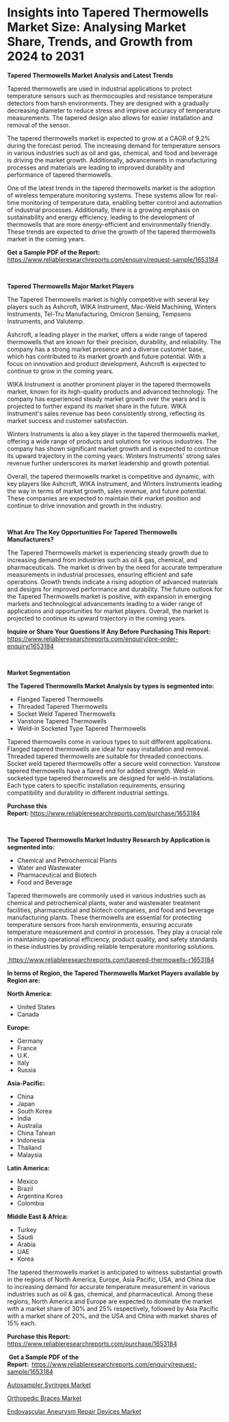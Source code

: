 <p><h1>Insights into Tapered Thermowells Market Size: Analysing Market Share, Trends, and Growth from 2024 to 2031</h1></p><p><strong>Tapered Thermowells Market Analysis and Latest Trends</strong></p>
<p><p>Tapered thermowells are used in industrial applications to protect temperature sensors such as thermocouples and resistance temperature detectors from harsh environments. They are designed with a gradually decreasing diameter to reduce stress and improve accuracy of temperature measurements. The tapered design also allows for easier installation and removal of the sensor.</p><p>The tapered thermowells market is expected to grow at a CAGR of 9.2% during the forecast period. The increasing demand for temperature sensors in various industries such as oil and gas, chemical, and food and beverage is driving the market growth. Additionally, advancements in manufacturing processes and materials are leading to improved durability and performance of tapered thermowells.</p><p>One of the latest trends in the tapered thermowells market is the adoption of wireless temperature monitoring systems. These systems allow for real-time monitoring of temperature data, enabling better control and automation of industrial processes. Additionally, there is a growing emphasis on sustainability and energy efficiency, leading to the development of thermowells that are more energy-efficient and environmentally friendly. These trends are expected to drive the growth of the tapered thermowells market in the coming years.</p></p>
<p><strong>Get a Sample PDF of the Report:&nbsp;</strong> <a href="https://www.reliableresearchreports.com/enquiry/request-sample/1653184">https://www.reliableresearchreports.com/enquiry/request-sample/1653184</a></p>
<p>&nbsp;</p>
<p><strong>Tapered Thermowells Major Market Players</strong></p>
<p><p>The Tapered Thermowells market is highly competitive with several key players such as Ashcroft, WIKA Instrument, Mac-Weld Machining, Winters Instruments, Tel-Tru Manufacturing, Omicron Sensing, Tempsens Instruments, and Valutemp.</p><p>Ashcroft, a leading player in the market, offers a wide range of tapered thermowells that are known for their precision, durability, and reliability. The company has a strong market presence and a diverse customer base, which has contributed to its market growth and future potential. With a focus on innovation and product development, Ashcroft is expected to continue to grow in the coming years.</p><p>WIKA Instrument is another prominent player in the tapered thermowells market, known for its high-quality products and advanced technology. The company has experienced steady market growth over the years and is projected to further expand its market share in the future. WIKA Instrument's sales revenue has been consistently strong, reflecting its market success and customer satisfaction.</p><p>Winters Instruments is also a key player in the tapered thermowells market, offering a wide range of products and solutions for various industries. The company has shown significant market growth and is expected to continue its upward trajectory in the coming years. Winters Instruments' strong sales revenue further underscores its market leadership and growth potential.</p><p>Overall, the tapered thermowells market is competitive and dynamic, with key players like Ashcroft, WIKA Instrument, and Winters Instruments leading the way in terms of market growth, sales revenue, and future potential. These companies are expected to maintain their market position and continue to drive innovation and growth in the industry.</p></p>
<p>&nbsp;</p>
<p><strong>What Are The Key Opportunities For Tapered Thermowells Manufacturers?</strong></p>
<p><p>The Tapered Thermowells market is experiencing steady growth due to increasing demand from industries such as oil & gas, chemical, and pharmaceuticals. The market is driven by the need for accurate temperature measurements in industrial processes, ensuring efficient and safe operations. Growth trends indicate a rising adoption of advanced materials and designs for improved performance and durability. The future outlook for the Tapered Thermowells market is positive, with expansion in emerging markets and technological advancements leading to a wider range of applications and opportunities for market players. Overall, the market is projected to continue its upward trajectory in the coming years.</p></p>
<p><strong>Inquire or Share Your Questions If Any Before Purchasing This Report:</strong> <a href="https://www.reliableresearchreports.com/enquiry/pre-order-enquiry/1653184">https://www.reliableresearchreports.com/enquiry/pre-order-enquiry/1653184</a></p>
<p>&nbsp;</p>
<p><strong>Market Segmentation</strong></p>
<p><strong>The Tapered Thermowells Market Analysis by types is segmented into:</strong></p>
<p><ul><li>Flanged Tapered Thermowells</li><li>Threaded Tapered Thermowells</li><li>Socket Weld Tapered Thermowells</li><li>Vanstone Tapered Thermowells</li><li>Weld-in Socketed Type Tapered Thermowells</li></ul></p>
<p><p>Tapered thermowells come in various types to suit different applications. Flanged tapered thermowells are ideal for easy installation and removal. Threaded tapered thermowells are suitable for threaded connections. Socket weld tapered thermowells offer a secure weld connection. Vanstone tapered thermowells have a flared end for added strength. Weld-in socketed type tapered thermowells are designed for weld-in installations. Each type caters to specific installation requirements, ensuring compatibility and durability in different industrial settings.</p></p>
<p><strong>Purchase this Report:&nbsp;</strong><a href="https://www.reliableresearchreports.com/purchase/1653184">https://www.reliableresearchreports.com/purchase/1653184</a></p>
<p>&nbsp;</p>
<p><strong>The Tapered Thermowells Market Industry Research by Application is segmented into:</strong></p>
<p><ul><li>Chemical and Petrochemical Plants</li><li>Water and Wastewater</li><li>Pharmaceutical and Biotech</li><li>Food and Beverage</li></ul></p>
<p><p>Tapered thermowells are commonly used in various industries such as chemical and petrochemical plants, water and wastewater treatment facilities, pharmaceutical and biotech companies, and food and beverage manufacturing plants. These thermowells are essential for protecting temperature sensors from harsh environments, ensuring accurate temperature measurement and control in processes. They play a crucial role in maintaining operational efficiency, product quality, and safety standards in these industries by providing reliable temperature monitoring solutions.</p></p>
<p><a href="https://www.reliableresearchreports.com/tapered-thermowells-r1653184">&nbsp;https://www.reliableresearchreports.com/tapered-thermowells-r1653184</a></p>
<p><strong>In terms of Region, the Tapered Thermowells Market Players available by Region are:</strong></p>
<p>
    <p> <strong> North America: </strong>
        <ul>
            <li>United States</li>
            <li>Canada</li>
        </ul>
        </p> 
    <p> <strong> Europe: </strong>
        <ul>
            <li>Germany</li>
            <li>France</li>
            <li>U.K.</li>
            <li>Italy</li>
            <li>Russia</li>
        </ul>
        </p> 
    <p> <strong> Asia-Pacific: </strong>
        <ul>
            <li>China</li>
            <li>Japan</li>
            <li>South Korea</li>
            <li>India</li>
            <li>Australia</li>
            <li>China Taiwan</li>
            <li>Indonesia</li>
            <li>Thailand</li>
            <li>Malaysia</li>
        </ul>
        </p> 
    <p> <strong> Latin America: </strong>
        <ul>
            <li>Mexico</li>
            <li>Brazil</li>
            <li>Argentina Korea</li>
            <li>Colombia</li>
        </ul>
        </p> 
    <p> <strong> Middle East & Africa: </strong>
        <ul>
            <li>Turkey</li>
            <li>Saudi</li>
            <li>Arabia</li>
            <li>UAE</li>
            <li>Korea</li>
        </ul>
    </p>
    </p>
<p><p>The tapered thermowells market is anticipated to witness substantial growth in the regions of North America, Europe, Asia Pacific, USA, and China due to increasing demand for accurate temperature measurement in various industries such as oil & gas, chemical, and pharmaceutical. Among these regions, North America and Europe are expected to dominate the market with a market share of 30% and 25% respectively, followed by Asia Pacific with a market share of 20%, and the USA and China with market shares of 15% each.</p></p>
<p><strong>Purchase this Report: </strong><a href="https://www.reliableresearchreports.com/purchase/1653184">https://www.reliableresearchreports.com/purchase/1653184</a></p>
<p>&nbsp;<strong>Get a Sample PDF of the Report:&nbsp;&nbsp;</strong><a href="https://www.reliableresearchreports.com/enquiry/request-sample/1653184">https://www.reliableresearchreports.com/enquiry/request-sample/1653184</a></p>
<p><strong></strong></p>
<p><p><a href="https://www.linkedin.com/pulse/autosampler-syringes-market-analysis-its-cagr-segmentation-ribrc">Autosampler Syringes Market</a></p><p><a href="https://www.linkedin.com/pulse/orthopedic-braces-market-trends-analysis-forecasted-period-tmmvc">Orthopedic Braces Market</a></p><p><a href="https://www.linkedin.com/pulse/endovascular-aneurysm-repair-devices-market-competitive-analysis-nifze">Endovascular Aneurysm Repair Devices Market</a></p></p>